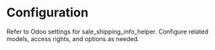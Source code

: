 # Configuration

Refer to Odoo settings for sale_shipping_info_helper. Configure related models, access rights, and options as needed.
